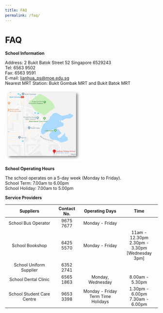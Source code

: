 ```yaml
---
title: FAQ
permalink: /faq/
---
```


# FAQ

**School Information**

Address: 2 Bukit Batok Street 52 Singapore 6529243   
Tel: 6563 9502   
Fax: 6563 9591   
E-mail: [lianhua\_ps@moe.edu.sg](mailto:lianhua_ps@moe.edu.sg)   
Nearest MRT Station: Bukit Gombak MRT and Bukit Batok MRT

<a href="https://www.google.com/maps/@1.3560922,103.7512177,17z" target = "_blank"> <img src="/images/lianhuamap.png" style="width:50%"></a>


**School Operating Hours**

The school operates on a 5-day week (Monday to Friday).   
School Term: 7.00am to 6.00pm   
School Holiday: 7.00am to 5.00pm


**Service Providers**


|          Suppliers         | Contact No. |             Operating Days            |                         Time                         |
|:--------------------------:|:-----------:|:-------------------------------------:|:----------------------------------------------------:|
|     School Bus Operator    |  9675 7677  |            Monday - Friday            |                                                      |
|       School Bookshop      |  6425 5570  |            Monday - Friday            | 11am - 12.30pm<br>2.30pm - 3.30pm<br>[Wednesday 3pm] |
|   School Uniform Supplier  |  6352 2741  |                                       |                                                      |
|    School Dental Clinic    |  6565 1863  |           Monday, Wednesday           |                    8.00am - 5.30pm                   |
| School Student Care Centre |  9653 3398  | Monday - Friday<br>Term Time Holidays |          1.30pm - 6.00pm<br>7.30am - 6.00pm          |